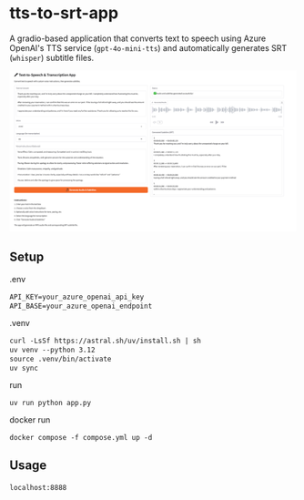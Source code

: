 # tts-to-srt-app

A gradio-based application that converts text to speech using Azure OpenAI's TTS service (`gpt-4o-mini-tts`) and automatically generates SRT (`whisper`) subtitle files.

![image](/assets/example.png)

## Setup

.env
```
API_KEY=your_azure_openai_api_key
API_BASE=your_azure_openai_endpoint
```

.venv
```
curl -LsSf https://astral.sh/uv/install.sh | sh
uv venv --python 3.12
source .venv/bin/activate
uv sync
```

run
```
uv run python app.py
```

docker run
```
docker compose -f compose.yml up -d
```

## Usage

```
localhost:8888
```

